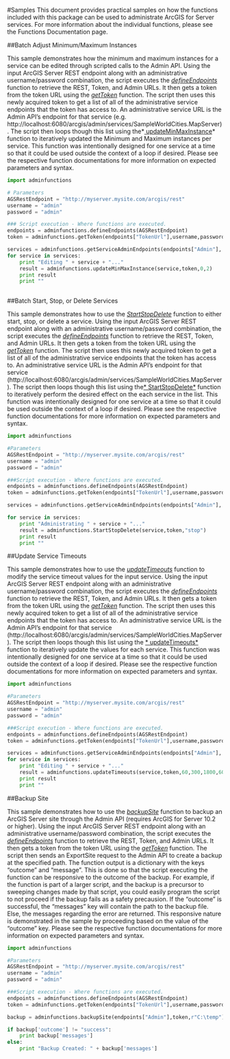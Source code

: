 #Samples
This document provides practical samples on how the functions included with this package can be used to administrate ArcGIS for Server services. For more information about the individual functions, please see the Functions Documentation page.

##Batch Adjust Minimum/Maximum Instances

This sample demonstrates how the minimum and maximum instances for a service can be edited through scripted calls to the Admin API. Using the input ArcGIS Server REST endpoint along with an administrative username/password combination, the script executes the [*defineEndpoints*](https://github.com/djarrard/Python-AGS-Admin/blob/master/FUNCTION%20DOCUMENTATION.md#define-endpoints) function to retrieve the REST, Token, and Admin URLs. It then gets a token from the token URL using the [*getToken*](https://github.com/djarrard/Python-AGS-Admin/blob/master/FUNCTION%20DOCUMENTATION.md#get-token) function.  The script then uses this newly acquired token to get a list of all of the administrative service endpoints that the token has access to. An administrative service URL is the Admin API’s endpoint for that service (e.g. http://localhost:6080/arcgis/admin/services/SampleWorldCities.MapServer). The script then loops though this list using the*[ updateMinMaxInstance](https://github.com/djarrard/Python-AGS-Admin/blob/master/FUNCTION%20DOCUMENTATION.md#update-minimum-and-maximum-instances-per-node)* function to iteratively updated the Minimum and Maximum instances per service. This function was intentionally designed for one service at a time so that it could be used outside the context of a loop if desired. Please see the respective function documentations for more information on expected parameters and syntax.

```python
import adminfunctions

# Parameters
AGSRestEndpoint = "http://myserver.mysite.com/arcgis/rest"
username = "admin"
password = "admin"

### Script execution - Where functions are executed.
endpoints = adminfunctions.defineEndpoints(AGSRestEndpoint)
token = adminfunctions.getToken(endpoints["TokenUrl"],username,password)["token"]

services = adminfunctions.getServiceAdminEndpoints(endpoints["Admin"], token)
for service in services:
    print "Editing " + service + "..."
    result = adminfunctions.updateMinMaxInstance(service,token,0,2)
    print result
    print ""
    
```

##Batch Start, Stop, or Delete Services

This sample demonstrates how to use the [*StartStopDelete*](https://github.com/djarrard/Python-AGS-Admin/blob/master/FUNCTION%20DOCUMENTATION.md#start-stop-and-delete-services) function to either start, stop, or delete a service. Using the input ArcGIS Server REST endpoint along with an administrative username/password combination, the script executes the [*defineEndpoints*](https://github.com/djarrard/Python-AGS-Admin/blob/master/FUNCTION%20DOCUMENTATION.md#define-endpoints) function to retrieve the REST, Token, and Admin URLs. It then gets a token from the token URL using the [*getToken*](https://github.com/djarrard/Python-AGS-Admin/blob/master/FUNCTION%20DOCUMENTATION.md#get-token) function.  The script then uses this newly acquired token to get a list of all of the administrative service endpoints that the token has access to. An administrative service URL is the Admin API’s endpoint for that service (http://localhost:6080/arcgis/admin/services/SampleWorldCities.MapServer). The script then loops though this list using the[* StartStopDelete*](https://github.com/djarrard/Python-AGS-Admin/blob/master/FUNCTION%20DOCUMENTATION.md#start-stop-and-delete-services) function to iteratively perform the desired effect on the each service in the list. This function was intentionally designed for one service at a time so that it could be used outside the context of a loop if desired. Please see the respective function documentations for more information on expected parameters and syntax.

```python
import adminfunctions

#Parameters
AGSRestEndpoint = "http://myserver.mysite.com/arcgis/rest"
username = "admin"
password = "admin"

###Script execution - Where functions are executed.
endpoints = adminfunctions.defineEndpoints(AGSRestEndpoint)
token = adminfunctions.getToken(endpoints["TokenUrl"],username,password)["token"]

services = adminfunctions.getServiceAdminEndpoints(endpoints["Admin"], token)

for service in services:
    print "Administrating " + service + "..."
    result = adminfunctions.StartStopDelete(service,token,"stop")
    print result
    print ""
```

##Update Service Timeouts

This sample demonstrates how to use the [*updateTimeouts*](https://github.com/djarrard/Python-AGS-Admin/blob/master/FUNCTION%20DOCUMENTATION.md#update-timeouts) function to modify the service timeout values for the input service. Using the input ArcGIS Server REST endpoint along with an administrative username/password combination, the script executes the [*defineEndpoints*](https://github.com/djarrard/Python-AGS-Admin/blob/master/FUNCTION%20DOCUMENTATION.md#define-endpoints) function to retrieve the REST, Token, and Admin URLs. It then gets a token from the token URL using the [*getToken*](https://github.com/djarrard/Python-AGS-Admin/blob/master/FUNCTION%20DOCUMENTATION.md#get-token) function.  The script then uses this newly acquired token to get a list of all of the administrative service endpoints that the token has access to. An administrative service URL is the Admin API’s endpoint for that service (http://localhost:6080/arcgis/admin/services/SampleWorldCities.MapServer). The script then loops though this list using the [* updateTimeouts*](https://github.com/djarrard/Python-AGS-Admin/blob/master/FUNCTION%20DOCUMENTATION.md#update-timeouts) function to iteratively update the values for each service. This function was intentionally designed for one service at a time so that it could be used outside the context of a loop if desired. Please see the respective function documentations for more information on expected parameters and syntax.

```python
import adminfunctions

#Parameters
AGSRestEndpoint = "http://myserver.mysite.com/arcgis/rest"
username = "admin"
password = "admin"

###Script execution - Where functions are executed.
endpoints = adminfunctions.defineEndpoints(AGSRestEndpoint)
token = adminfunctions.getToken(endpoints["TokenUrl"],username,password)["token"]

services = adminfunctions.getServiceAdminEndpoints(endpoints["Admin"], token)
for service in services:
    print "Editing " + service + "..."
    result = adminfunctions.updateTimeouts(service,token,60,300,1800,600)
    print result
    print ""
```

##Backup Site

This sample demonstrates how to use the [*backupSite*](https://github.com/djarrard/Python-AGS-Admin/blob/master/FUNCTION%20DOCUMENTATION.md#backup-site-requires-arcgis-for-server-102-and-higher) function to backup an ArcGIS Server site through the Admin API (requires ArcGIS for Server 10.2 or higher). Using the input ArcGIS Server REST endpoint along with an administrative username/password combination, the script executes the [*defineEndpoints*](https://github.com/djarrard/Python-AGS-Admin/blob/master/FUNCTION%20DOCUMENTATION.md#define-endpoints) function to retrieve the REST, Token, and Admin URLs. It then gets a token from the token URL using the [*getToken*](https://github.com/djarrard/Python-AGS-Admin/blob/master/FUNCTION%20DOCUMENTATION.md#get-token) function. The script then sends an ExportSite request to the Admin API to create a backup at the specified path. The function output is a dictionary with the keys “outcome” and “message”. This is done so that the script executing the function can be responsive to the outcome of the backup. For example, if the function is part of a larger script, and the backup is a precursor to sweeping changes made by that script, you could easily program the script to not proceed if the backup fails as a safety precausion. If the “outcome” is successful, the “messages” key will contain the path to the backup file. Else, the messages regarding the error are returned. This responsive nature is demonstrated in the sample by proceeding based on the value of the “outcome” key. Please see the respective function documentations for more information on expected parameters and syntax.

```python
import adminfunctions

#Parameters
AGSRestEndpoint = "http://myserver.mysite.com/arcgis/rest"
username = "admin"
password = "admin"

###Script execution - Where functions are executed.
endpoints = adminfunctions.defineEndpoints(AGSRestEndpoint)
token = adminfunctions.getToken(endpoints["TokenUrl"],username,password)["token"]

backup = adminfunctions.backupSite(endpoints["Admin"],token,r"C:\temp")

if backup['outcome'] != "success":
    print backup['messages']
else:
    print "Backup Created: " + backup['messages']
    
```
